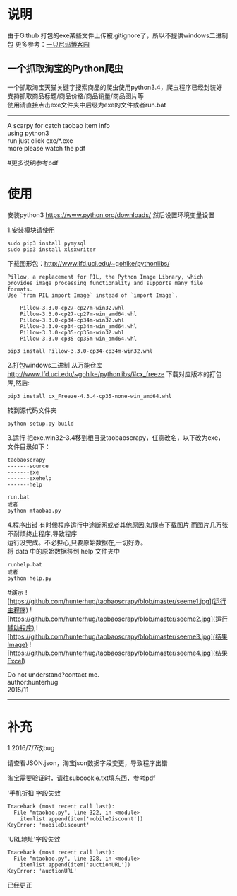 # 说明
由于Github 打包的exe某些文件上传被.gitignore了，所以不提供windows二进制包
更多参考：[一只尼玛博客园](http://www.cnblogs.com/nima/p/5324490.html)

一个抓取淘宝的Python爬虫
---------------------------------------------------------

一个抓取淘宝天猫关键字搜索商品的爬虫使用python3.4，爬虫程序已经封装好<br />
支持抓取商品标题/商品价格/商品销量/商品图片等<br />
使用请直接点击exe文件夹中后缀为exe的文件或者run.bat<br />

------------------------------------------------------------

A scarpy for catch taobao item info<br />
using python3<br />
run just click exe/*.exe</br>
more please watch the pdf

#更多说明参考pdf


# 使用
安装python3 https://www.python.org/downloads/  然后设置环境变量设置 

1.安装模块请使用

```
sudo pip3 install pymysql
sudo pip3 install xlsxwriter
```

下载图形包：http://www.lfd.uci.edu/~gohlke/pythonlibs/
```
Pillow, a replacement for PIL, the Python Image Library, which provides image processing functionality and supports many file formats.
Use `from PIL import Image` instead of `import Image`.

    Pillow-3.3.0-cp27-cp27m-win32.whl
    Pillow-3.3.0-cp27-cp27m-win_amd64.whl
    Pillow-3.3.0-cp34-cp34m-win32.whl
    Pillow-3.3.0-cp34-cp34m-win_amd64.whl
    Pillow-3.3.0-cp35-cp35m-win32.whl
    Pillow-3.3.0-cp35-cp35m-win_amd64.whl

```

```
pip3 install Pillow-3.3.0-cp34-cp34m-win32.whl
```

2.打包windows二进制
从万能仓库 http://www.lfd.uci.edu/~gohlke/pythonlibs/#cx_freeze 下载对应版本的打包库,然后:

```
pip3 install cx_Freeze-4.3.4-cp35-none-win_amd64.whl
```

 转到源代码文件夹

```
python setup.py build
```

3.运行
把exe.win32-3.4移到根目录taobaoscrapy，任意改名，以下改为exe，文件目录如下：

```
taobaoscrapy
-------source
-------exe
-------exehelp
-------help
```

```
run.bat
或者
python mtaobao.py
```

4.程序出错
有时候程序运行中途断网或者其他原因,如误点下载图片,而图片几万张不耐烦终止程序,导致程序<br/>
运行没完成。不必担心,只要原始数据在,一切好办。<br/>
将 data 中的原始数据移到 help 文件夹中

```
runhelp.bat
或者
python help.py
```

#演示
![https://github.com/hunterhug/taobaoscrapy/blob/master/seeme1.jpg](运行主程序)
![https://github.com/hunterhug/taobaoscrapy/blob/master/seeme2.jpg](运行辅助程序)
![https://github.com/hunterhug/taobaoscrapy/blob/master/seeme3.jpg](结果Image)
![https://github.com/hunterhug/taobaoscrapy/blob/master/seeme4.jpg](结果Excel)

Do not understand?contact me.<br/>
author:hunterhug<br/>
2015/11

--------------------------------------------------------------

# 补充
1.2016/7/7改bug

请查看JSON.json，淘宝json数据字段变更，导致程序出错<br/>

淘宝需要验证时，请往subcookie.txt填东西，参考pdf<br/>

 '手机折扣'字段失效
```
Traceback (most recent call last):
  File "mtaobao.py", line 322, in <module>
    itemlist.append(item['mobileDiscount'])
KeyError: 'mobileDiscount'
```

'URL地址'字段失效
```
Traceback (most recent call last):
  File "mtaobao.py", line 328, in <module>
    itemlist.append(item['auctionURL'])
KeyError: 'auctionURL'
```

已经更正
